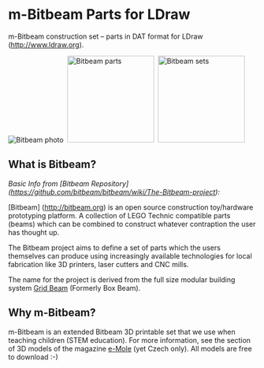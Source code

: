 # m-Bitbeam Parts for LDraw

m-Bitbeam construction set – parts in DAT format for LDraw (http://www.ldraw.org).

<img src="http://www.e-mole.cz/sites/default/files/styles/thumbnail_250x250/public/20151014_dsc6983_d300.jpg?itok=_OtL7F8L" alt="Bitbeam photo" />&nbsp;&nbsp;<img src="https://github.com/e-Mole/m-Bitbeam_Parts_for_LDraw/blob/master/examples/all-basic-parts-v02_page_1.png" style="height:176px; width:auto;" height="176px" alt="Bitbeam parts" />&nbsp;&nbsp;<img src="https://github.com/e-Mole/m-Bitbeam_Parts_for_LDraw/blob/master/examples/all-basic-sets-v02_page_1.png" style="height:176px; width:auto;" height="176px" alt="Bitbeam sets">

## What is Bitbeam?
_Basic Info from [Bitbeam Repository] (https://github.com/bitbeam/bitbeam/wiki/The-Bitbeam-project):_

[Bitbeam] (http://bitbeam.org) is an open source construction toy/hardware prototyping platform. A collection of LEGO Technic compatible parts (beams) which can be combined to construct whatever contraption the user has thought up.

The Bitbeam project aims to define a set of parts which the users themselves can produce using increasingly available technologies for local fabrication like 3D printers, laser cutters and CNC mills.

The name for the project is derived from the full size modular building system [Grid Beam](http://gridbeamers.com) (Formerly Box Beam).

## Why m-Bitbeam?

m-Bitbeam is an extended Bitbeam 3D printable set that we use when teaching children (STEM education). For more information, see the section of 3D models of the magazine [e-Mole](http://www.e-mole.cz/3d-model/seznam) (yet Czech only). All models are free to download :-)
